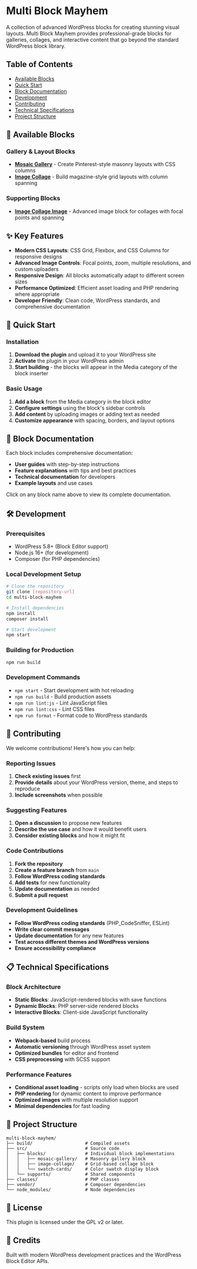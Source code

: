 # Multi Block Mayhem

A collection of advanced WordPress blocks for creating stunning visual layouts. Multi Block Mayhem provides professional-grade blocks for galleries, collages, and interactive content that go beyond the standard WordPress block library.

## Table of Contents

- [Available Blocks](#-available-blocks)
- [Quick Start](#-quick-start)
- [Block Documentation](#-block-documentation)
- [Development](#️-development)
- [Contributing](#-contributing)
- [Technical Specifications](#-technical-specifications)
- [Project Structure](#-project-structure)

## 🎨 Available Blocks

### Gallery & Layout Blocks

- **[Mosaic Gallery](src/blocks/mosaic-gallery/README.md)** - Create Pinterest-style masonry layouts with CSS columns
- **[Image Collage](src/blocks/image-collage/README.md)** - Build magazine-style grid layouts with column spanning

### Supporting Blocks

- **[Image Collage Image](src/blocks/image-collage-image/README.md)** - Advanced image block for collages with focal points and spanning

## ✨ Key Features

- **Modern CSS Layouts**: CSS Grid, Flexbox, and CSS Columns for responsive designs
- **Advanced Image Controls**: Focal points, zoom, multiple resolutions, and custom uploaders
- **Responsive Design**: All blocks automatically adapt to different screen sizes
- **Performance Optimized**: Efficient asset loading and PHP rendering where appropriate
- **Developer Friendly**: Clean code, WordPress standards, and comprehensive documentation

## 🚀 Quick Start

### Installation

1. **Download the plugin** and upload it to your WordPress site
2. **Activate** the plugin in your WordPress admin
3. **Start building** - the blocks will appear in the Media category of the block inserter

### Basic Usage

1. **Add a block** from the Media category in the block editor
2. **Configure settings** using the block's sidebar controls
3. **Add content** by uploading images or adding text as needed
4. **Customize appearance** with spacing, borders, and layout options

## 📖 Block Documentation

Each block includes comprehensive documentation:

- **User guides** with step-by-step instructions
- **Feature explanations** with tips and best practices
- **Technical documentation** for developers
- **Example layouts** and use cases

Click on any block name above to view its complete documentation.

## 🛠️ Development

### Prerequisites

- WordPress 5.8+ (Block Editor support)
- Node.js 16+ (for development)
- Composer (for PHP dependencies)

### Local Development Setup

```bash
# Clone the repository
git clone [repository-url]
cd multi-block-mayhem

# Install dependencies
npm install
composer install

# Start development
npm start
```

### Building for Production

```bash
npm run build
```

### Development Commands

- `npm start` - Start development with hot reloading
- `npm run build` - Build production assets
- `npm run lint:js` - Lint JavaScript files
- `npm run lint:css` - Lint CSS files
- `npm run format` - Format code to WordPress standards

## 🤝 Contributing

We welcome contributions! Here's how you can help:

### Reporting Issues

1. **Check existing issues** first
2. **Provide details** about your WordPress version, theme, and steps to reproduce
3. **Include screenshots** when possible

### Suggesting Features

1. **Open a discussion** to propose new features
2. **Describe the use case** and how it would benefit users
3. **Consider existing blocks** and how it might fit

### Code Contributions

1. **Fork the repository**
2. **Create a feature branch** from `main`
3. **Follow WordPress coding standards**
4. **Add tests** for new functionality
5. **Update documentation** as needed
6. **Submit a pull request**

### Development Guidelines

- **Follow WordPress coding standards** (PHP_CodeSniffer, ESLint)
- **Write clear commit messages**
- **Update documentation** for any new features
- **Test across different themes and WordPress versions**
- **Ensure accessibility compliance**

## 📋 Technical Specifications

### Block Architecture

- **Static Blocks**: JavaScript-rendered blocks with save functions
- **Dynamic Blocks**: PHP server-side rendered blocks
- **Interactive Blocks**: Client-side JavaScript functionality

### Build System

- **Webpack-based** build process
- **Automatic versioning** through WordPress asset system
- **Optimized bundles** for editor and frontend
- **CSS preprocessing** with SCSS support

### Performance Features

- **Conditional asset loading** - scripts only load when blocks are used
- **PHP rendering** for dynamic content to improve performance
- **Optimized images** with multiple resolution support
- **Minimal dependencies** for fast loading

## 📁 Project Structure

```
multi-block-mayhem/
├── build/                    # Compiled assets
├── src/                      # Source code
│   ├── blocks/               # Individual block implementations
│   │   ├── mosaic-gallery/   # Masonry gallery block
│   │   ├── image-collage/    # Grid-based collage block
│   │   └── swatch-cards/     # Color swatch display block
│   └── supports/             # Shared components
├── classes/                  # PHP classes
├── vendor/                   # Composer dependencies
└── node_modules/             # Node dependencies
```

## 📄 License

This plugin is licensed under the GPL v2 or later.

## 🙏 Credits

Built with modern WordPress development practices and the WordPress Block Editor APIs.